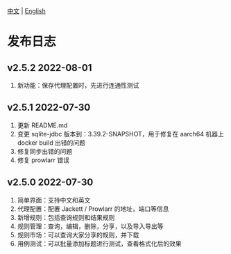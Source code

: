 
[中文](https://github.com/LuckyPuppy514/jproxy/blob/main/release-logs.zh_CN.md) | [English](https://github.com/LuckyPuppy514/jproxy/blob/main/release-logs.md)

# 发布日志

## v2.5.2 2022-08-01

1. 新功能：保存代理配置时，先进行连通性测试

## v2.5.1 2022-07-30

1. 更新 README.md
2. 变更 sqlite-jdbc 版本到：3.39.2-SNAPSHOT，用于修复在 aarch64 机器上 docker build 出错的问题
3. 修复同步出错的问题
4. 修复 prowlarr 错误

## v2.5.0 2022-07-30

1. 简单界面：支持中文和英文
2. 代理配置：配置 Jackett / Prowlarr 的地址，端口等信息
3. 新增规则：包括查询规则和结果规则
4. 规则管理：查询，编辑，删除，分享，以及导入导出等
5. 规则市场：可以查询大家分享的规则，并下载
6. 用例测试：可以批量添加标题进行测试，查看格式化后的效果

